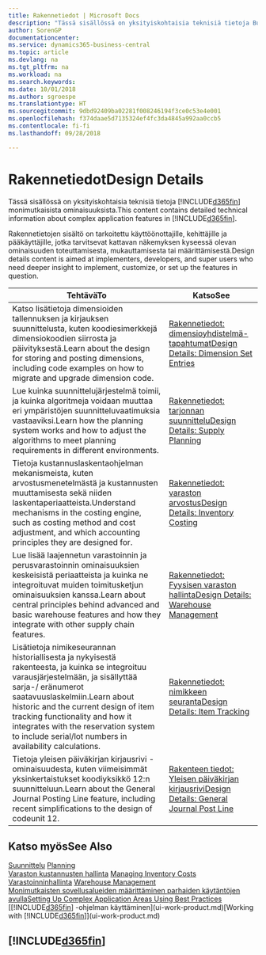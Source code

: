 ```yaml
---
title: Rakennetiedot | Microsoft Docs
description: "Tässä sisällössä on yksityiskohtaisia teknisiä tietoja Business Central -sovelluksen monimutkaisista ominaisuuksista."
author: SorenGP
documentationcenter: 
ms.service: dynamics365-business-central
ms.topic: article
ms.devlang: na
ms.tgt_pltfrm: na
ms.workload: na
ms.search.keywords: 
ms.date: 10/01/2018
ms.author: sgroespe
ms.translationtype: HT
ms.sourcegitcommit: 9dbd92409ba02281f008246194f3ce0c53e4e001
ms.openlocfilehash: f374daae5d7135324ef4fc3da4845a992aa0ccb5
ms.contentlocale: fi-fi
ms.lasthandoff: 09/28/2018

---
```

# <a name="design-details"></a><span data-ttu-id="21ea2-103">Rakennetiedot</span><span class="sxs-lookup"><span data-stu-id="21ea2-103">Design Details</span></span>
<span data-ttu-id="21ea2-104">Tässä sisällössä on yksityiskohtaisia teknisiä tietoja [!INCLUDE[d365fin](includes/d365fin_md.md)] monimutkaisista ominaisuuksista.</span><span class="sxs-lookup"><span data-stu-id="21ea2-104">This content contains detailed technical information about complex application features in [!INCLUDE[d365fin](includes/d365fin_md.md)].</span></span>  

 <span data-ttu-id="21ea2-105">Rakennetietojen sisältö on tarkoitettu käyttöönottajille, kehittäjille ja pääkäyttäjille, jotka tarvitsevat kattavan näkemyksen kyseessä olevan ominaisuuden toteuttamisesta, mukauttamisesta tai määrittämisestä.</span><span class="sxs-lookup"><span data-stu-id="21ea2-105">Design details content is aimed at implementers, developers, and super users who need deeper insight to implement, customize, or set up the features in question.</span></span>  

|<span data-ttu-id="21ea2-106">**Tehtävä**</span><span class="sxs-lookup"><span data-stu-id="21ea2-106">**To**</span></span>|<span data-ttu-id="21ea2-107">**Katso**</span><span class="sxs-lookup"><span data-stu-id="21ea2-107">**See**</span></span>|  
|------------|-------------|  
|<span data-ttu-id="21ea2-108">Katso lisätietoja dimensioiden tallennuksen ja kirjauksen suunnittelusta, kuten koodiesimerkkejä dimensiokoodien siirrosta ja päivityksestä.</span><span class="sxs-lookup"><span data-stu-id="21ea2-108">Learn about the design for storing and posting dimensions, including code examples on how to migrate and upgrade dimension code.</span></span>|[<span data-ttu-id="21ea2-109">Rakennetiedot: dimensioyhdistelmä-tapahtumat</span><span class="sxs-lookup"><span data-stu-id="21ea2-109">Design Details: Dimension Set Entries</span></span>](design-details-dimension-set-entries.md)|  
|<span data-ttu-id="21ea2-110">Lue kuinka suunnittelujärjestelmä toimii, ja kuinka algoritmeja voidaan muuttaa eri ympäristöjen suunnitteluvaatimuksia vastaaviksi.</span><span class="sxs-lookup"><span data-stu-id="21ea2-110">Learn how the planning system works and how to adjust the algorithms to meet planning requirements in different environments.</span></span>|[<span data-ttu-id="21ea2-111">Rakennetiedot: tarjonnan suunnittelu</span><span class="sxs-lookup"><span data-stu-id="21ea2-111">Design Details: Supply Planning</span></span>](design-details-supply-planning.md)|  
|<span data-ttu-id="21ea2-112">Tietoja kustannuslaskentaohjelman mekanismeista, kuten arvostusmenetelmästä ja kustannusten muuttamisesta sekä niiden laskentaperiaatteista.</span><span class="sxs-lookup"><span data-stu-id="21ea2-112">Understand mechanisms in the costing engine, such as costing method and cost adjustment, and which accounting principles they are designed for.</span></span>|[<span data-ttu-id="21ea2-113">Rakennetiedot: varaston arvostus</span><span class="sxs-lookup"><span data-stu-id="21ea2-113">Design Details: Inventory Costing</span></span>](design-details-inventory-costing.md)|  
|<span data-ttu-id="21ea2-114">Lue lisää laajennetun varastoinnin ja perusvarastoinnin ominaisuuksien keskeisistä periaatteista ja kuinka ne integroituvat muiden toimitusketjun ominaisuuksien kanssa.</span><span class="sxs-lookup"><span data-stu-id="21ea2-114">Learn about central principles behind advanced and basic warehouse features and how they integrate with other supply chain features.</span></span>|[<span data-ttu-id="21ea2-115">Rakennetiedot: Fyysisen varaston hallinta</span><span class="sxs-lookup"><span data-stu-id="21ea2-115">Design Details: Warehouse Management</span></span>](design-details-warehouse-management.md)|  
|<span data-ttu-id="21ea2-116">Lisätietoja nimikeseurannan historiallisesta ja nykyisestä rakenteesta, ja kuinka se integroituu varausjärjestelmään, ja sisällyttää sarja-/ eränumerot saatavuuslaskelmiin.</span><span class="sxs-lookup"><span data-stu-id="21ea2-116">Learn about historic and the current design of item tracking functionality and how it integrates with the reservation system to include serial/lot numbers in availability calculations.</span></span>|[<span data-ttu-id="21ea2-117">Rakennetiedot: nimikkeen seuranta</span><span class="sxs-lookup"><span data-stu-id="21ea2-117">Design Details: Item Tracking</span></span>](design-details-item-tracking.md)|  
|<span data-ttu-id="21ea2-118">Tietoja yleisen päiväkirjan kirjausrivi -ominaisuudesta, kuten viimeisimmät yksinkertaistukset koodiyksikkö 12:n suunnitteluun.</span><span class="sxs-lookup"><span data-stu-id="21ea2-118">Learn about the General Journal Posting Line feature, including recent simplifications to the design of codeunit 12.</span></span>|[<span data-ttu-id="21ea2-119">Rakenteen tiedot: Yleisen päiväkirjan kirjausrivi</span><span class="sxs-lookup"><span data-stu-id="21ea2-119">Design Details: General Journal Post Line</span></span>](design-details-general-journal-post-line.md)|  

## <a name="see-also"></a><span data-ttu-id="21ea2-120">Katso myös</span><span class="sxs-lookup"><span data-stu-id="21ea2-120">See Also</span></span>  
 <span data-ttu-id="21ea2-121">[Suunnittelu](production-planning.md) </span><span class="sxs-lookup"><span data-stu-id="21ea2-121">[Planning](production-planning.md) </span></span>  
 <span data-ttu-id="21ea2-122">[Varaston kustannusten hallinta](finance-manage-inventory-costs.md) </span><span class="sxs-lookup"><span data-stu-id="21ea2-122">[Managing Inventory Costs](finance-manage-inventory-costs.md) </span></span>  
 <span data-ttu-id="21ea2-123">[Varastoinninhallinta](warehouse-manage-warehouse.md) </span><span class="sxs-lookup"><span data-stu-id="21ea2-123">[Warehouse Management](warehouse-manage-warehouse.md) </span></span>  
 [<span data-ttu-id="21ea2-124">Monimutkaisten sovellusalueiden määrittäminen parhaiden käytäntöjen avulla</span><span class="sxs-lookup"><span data-stu-id="21ea2-124">Setting Up Complex Application Areas Using Best Practices</span></span>](set-up-complex-application-areas-using-best-practices.md)  
 <span data-ttu-id="21ea2-125">[[!INCLUDE[d365fin](includes/d365fin_md.md)] -ohjelman käyttäminen](ui-work-product.md)</span><span class="sxs-lookup"><span data-stu-id="21ea2-125">[Working with [!INCLUDE[d365fin](includes/d365fin_md.md)]](ui-work-product.md)</span></span>

 ## [!INCLUDE[d365fin](includes/free_trial_md.md)]  
  

